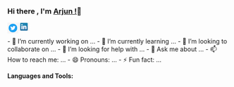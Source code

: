 ### Hi there , I'm [Arjun !](https://arjun-gautam.netlify.com)👋


<a href="https://twitter.com/Laserarjun876" target="_blank">
  <img align="left" alt="Arjun | Twitter" width="25px" src="https://raw.githubusercontent.com/arjun-sudo/arjun-sudo/master/assets/twitter.png" />
</a>


<a href="https://www.linkedin.com/in/arjun-gautam-laser" target="_blank">
  <img align="left" alt="Arjun | LinkedIn" width="25px" src="https://raw.githubusercontent.com/arjun-sudo/arjun-sudo/master/assets/linkedin.jpg" />
</a>


<br/>
<br/>
- 🔭 I’m currently working on ...
- 🌱 I’m currently learning ...
- 👯 I’m looking to collaborate on ...
- 🤔 I’m looking for help with ...
- 💬 Ask me about ...
- 📫 How to reach me: ...
- 😄 Pronouns: ...
- ⚡ Fun fact: ...



**Languages and Tools:**  

